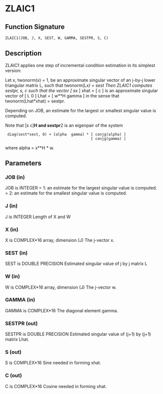 # ZLAIC1

## Function Signature

```fortran
ZLAIC1(JOB, J, X, SEST, W, GAMMA, SESTPR, S, C)
```

## Description


 ZLAIC1 applies one step of incremental condition estimation in
 its simplest version:

 Let x, twonorm(x) = 1, be an approximate singular vector of an j-by-j
 lower triangular matrix L, such that
          twonorm(L*x) = sest
 Then ZLAIC1 computes sestpr, s, c such that
 the vector
                 [ s*x ]
          xhat = [  c  ]
 is an approximate singular vector of
                 [ L       0  ]
          Lhat = [ w**H gamma ]
 in the sense that
          twonorm(Lhat*xhat) = sestpr.

 Depending on JOB, an estimate for the largest or smallest singular
 value is computed.

 Note that [s c]**H and sestpr**2 is an eigenpair of the system

     diag(sest*sest, 0) + [alpha  gamma] * [ conjg(alpha) ]
                                           [ conjg(gamma) ]

 where  alpha =  x**H * w.

## Parameters

### JOB (in)

JOB is INTEGER = 1: an estimate for the largest singular value is computed. = 2: an estimate for the smallest singular value is computed.

### J (in)

J is INTEGER Length of X and W

### X (in)

X is COMPLEX*16 array, dimension (J) The j-vector x.

### SEST (in)

SEST is DOUBLE PRECISION Estimated singular value of j by j matrix L

### W (in)

W is COMPLEX*16 array, dimension (J) The j-vector w.

### GAMMA (in)

GAMMA is COMPLEX*16 The diagonal element gamma.

### SESTPR (out)

SESTPR is DOUBLE PRECISION Estimated singular value of (j+1) by (j+1) matrix Lhat.

### S (out)

S is COMPLEX*16 Sine needed in forming xhat.

### C (out)

C is COMPLEX*16 Cosine needed in forming xhat.

